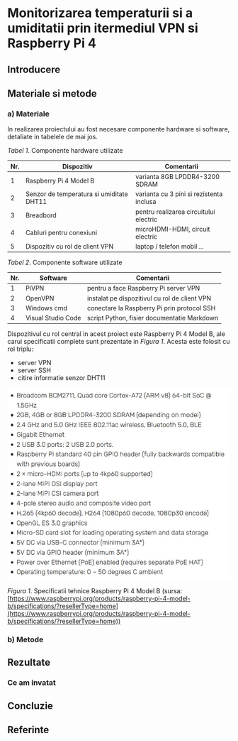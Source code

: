 # Monitorizarea temperaturii si a umiditatii prin itermediul VPN si Raspberry Pi 4

## Introducere

## Materiale si metode

### a) Materiale
In realizarea proiectului au fost necesare componente hardware si software, detaliate in tabelele de mai jos.   
  
*Tabel 1*. Componente hardware utilizate

Nr. | Dispozitiv                                | Comentarii
--  | ----------------------------------------- | -------------------------------------
1   | Raspberry Pi 4 Model B                    | varianta 8GB LPDDR4-3200 SDRAM
2   | Senzor de temperatura si umiditate DHT11  | varianta cu 3 pini si rezistenta inclusa
3   | Breadbord                                 | pentru realizarea circuitului electric
4   | Cabluri pentru conexiuni                  | microHDMI-HDMI, circuit electric
5   | Dispozitiv cu rol de client VPN           | laptop / telefon mobil ...

*Tabel 2*. Componente software utilizate

Nr. | Software                  | Comentarii
--  | ------------------------- | ------------------------------------------
1   | PiVPN                     | pentru a face Raspberry Pi server VPN
2   | OpenVPN                   | instalat pe dispozitivul cu rol de client VPN
3   | Windows cmd               | conectare la Raspberry Pi prin protocol SSH
4   | Visual Studio Code        | script Python, fisier documentatie Markdown

Dispozitivul cu rol central in acest proiect este Raspberry Pi 4 Model B, ale carui specificatii complete sunt prezentate in *Figura 1*. Acesta este folosit cu rol triplu:      
* server VPN  
* server SSH  
* citire informatie senzor DHT11    
  
<img src="imagini/raspberry_pi4_specifications.JPG" alt="Raspberry Pi 4 Model B specifications" width=500>

*Figura 1*. Specificatii tehnice Raspberry Pi 4 Model B (sursa: [https://www.raspberrypi.org/products/raspberry-pi-4-model-b/specifications/?resellerType=home](https://www.raspberrypi.org/products/raspberry-pi-4-model-b/specifications/?resellerType=home))



### b) Metode

## Rezultate

### Ce am invatat

## Concluzie

## Referinte
